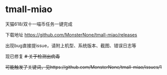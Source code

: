 # tmall-miao
天猫618/双十一喵币任务一键完成

下载地址 https://github.com/MonsterNone/tmall-miao/releases

出现bug直接提issue，请附上机型、系统版本、截图、错误日志等

现已修复 ~~# 关于检测出病毒~~

~~可能触发了关键词，见https://github.com/MonsterNone/tmall-miao/issues/1~~


